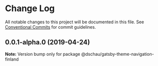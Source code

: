 # Change Log

All notable changes to this project will be documented in this file.
See [Conventional Commits](https://conventionalcommits.org) for commit guidelines.

## 0.0.1-alpha.0 (2019-04-24)

**Note:** Version bump only for package @dschau/gatsby-theme-navigation-finland
